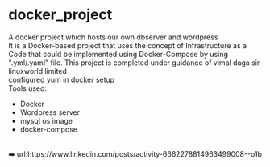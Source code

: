 # docker_project
A docker project which hosts our own dbserver and wordpress<br>
It is a Docker-based project that uses the concept of Infrastructure as a Code that could be implemented using Docker-Compose by using ".yml/.yaml" file.
This project is completed under guidance of vimal daga sir linuxworld limited<br>
configured yum in docker setup<br>
Tools used:<br>
<ul>
  <li>Docker<br></li>
  <li>Wordpress server<br></li>
  <li>mysql os image<br></li>
  <li>docker-compose<br></li>
  
</ul>
<br>
➡️ url:https://www.linkedin.com/posts/activity-6662278814963499008--o1b
